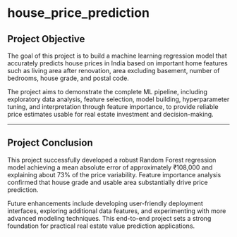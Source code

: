 # house_price_prediction
## Project Objective

The goal of this project is to build a machine learning regression model that accurately predicts house prices in India based on important home features such as living area after renovation, area excluding basement, number of bedrooms, house grade, and postal code.

The project aims to demonstrate the complete ML pipeline, including exploratory data analysis, feature selection, model building, hyperparameter tuning, and interpretation through feature importance, to provide reliable price estimates usable for real estate investment and decision-making.

---

## Project Conclusion

This project successfully developed a robust Random Forest regression model achieving a mean absolute error of approximately ₹108,000 and explaining about 73% of the price variability. Feature importance analysis confirmed that house grade and usable area substantially drive price prediction.

Future enhancements include developing user-friendly deployment interfaces, exploring additional data features, and experimenting with more advanced modeling techniques. This end-to-end project sets a strong foundation for practical real estate value prediction applications.

